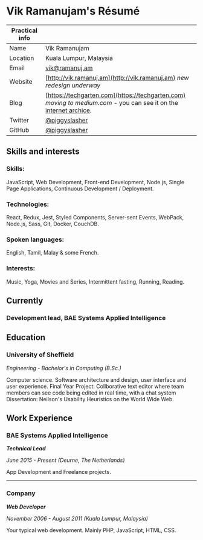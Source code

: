 # Vik Ramanujam's Résumé

| Practical info |  |
| --- | --- |
| Name | Vik Ramanujam |
| Location | Kuala Lumpur, Malaysia |
| Email | [vik@ramanuj.am](vik@ramanuj.am) |
| Website | [http://vik.ramanuj.am](http://vik.ramanuj.am) _new redesign underway_ |
| Blog | [https://techgarten.com](https://techgarten.com) _moving to medium.com_ - you can see it on the [internet archice](https://web.archive.org/web/20120615003016/http://www.techgarten.com/).  |
| Twitter | [@piggyslasher](https://twitter.com/piggyslasher) |
| GitHub | [@piggyslasher](https://github.com/piggyslasher) |

## Skills and interests

### Skills:
JavaScript, Web Development, Front-end Development, Node.js, Single Page Applications, Continuous Development / Deployment.

### Technologies:
React, Redux, Jest, Styled Components, Server-sent Events, WebPack, Node.js, Sass, Git, Docker, CouchDB.

### Spoken languages:
English, Tamil, Malay & some French.

### Interests:
Music, Yoga, Movies and Series, Intermittent fasting, Running, Reading.

## Currently

### Development lead, BAE Systems Applied Intelligence

## Education

### University of Sheffield
_Engineering - Bachelor's in Computing (B.Sc.)_

Computer science. Software architecture and design, user interface and user experience.
Final Year Project: Collborative text editor where team members can see code being edited in real time, with a chat system
Dissertation: Neilson's Usability Heuristics on the World Wide Web.

## Work Experience

### BAE Systems Applied Intelligence
_**Technical Lead**_

_June 2015 - Present (Deurne, The Netherlands)_

App Development and Freelance projects.

---

### Company
_**Web Developer**_

_November 2006 - August 2011 (Kuala Lumpur, Malaysia)_

Your typical web development. Mainly PHP, JavaScript, HTML, CSS.

